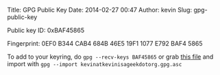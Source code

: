 Title: GPG Public Key
Date: 2014-02-27 00:47
Author: kevin
Slug: gpg-public-key

Public key ID: 0xBAF45865

Fingerprint: 0EF0 B344 CAB4 684B 46E5 19F1 1077 E792 BAF4 5865

To add to your keyring, do `gpg --recv-keys BAF45865` or grab [this
file](/kevinatkevinisageekdotorg.gpg.asc) and import with
`gpg --import kevinatkevinisageekdotorg.gpg.asc`
